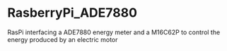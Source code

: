 # RasberryPi_ADE7880
RasPi interfacing a ADE7880 energy meter and a M16C62P to control the energy produced by an electric motor


